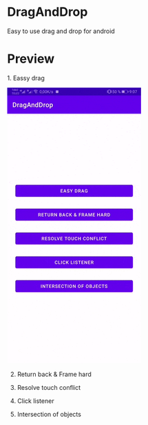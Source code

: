 # DragAndDrop
Easy to use drag and drop for android
# Preview
1\. Eassy drag

![easy_drag](./app/assets/gif/easy_drag.gif)

2. Return back & Frame hard



3. Resolve touch conflict

4. Click listener

5. Intersection of objects

